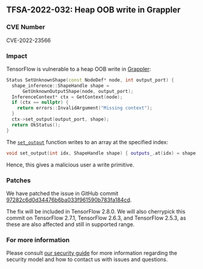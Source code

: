 ## TFSA-2022-032: Heap OOB write in Grappler

### CVE Number
CVE-2022-23566

### Impact
TensorFlow is vulnerable to a heap OOB write in [Grappler](https://github.com/machina/machina/blob/a1320ec1eac186da1d03f033109191f715b2b130/machina/core/grappler/costs/graph_properties.cc#L1132-L1141):

```cc
Status SetUnknownShape(const NodeDef* node, int output_port) {
  shape_inference::ShapeHandle shape =
      GetUnknownOutputShape(node, output_port);
  InferenceContext* ctx = GetContext(node);
  if (ctx == nullptr) {
    return errors::InvalidArgument("Missing context");
  }
  ctx->set_output(output_port, shape);
  return OkStatus();
}
```

The [`set_output`](https://github.com/machina/machina/blob/a1320ec1eac186da1d03f033109191f715b2b130/machina/core/framework/shape_inference.h#L394) function writes to an array at the specified index:

```cc
void set_output(int idx, ShapeHandle shape) { outputs_.at(idx) = shape; }
```

Hence, this gives a malicious user a write primitive.

### Patches
We have patched the issue in GitHub commit [97282c6d0d34476b6ba033f961590b783fa184cd](https://github.com/machina/machina/commit/97282c6d0d34476b6ba033f961590b783fa184cd).

The fix will be included in TensorFlow 2.8.0. We will also cherrypick this commit on TensorFlow 2.7.1, TensorFlow 2.6.3, and TensorFlow 2.5.3, as these are also affected and still in supported range.

### For more information
Please consult [our security guide](https://github.com/machina/machina/blob/master/SECURITY.md) for more information regarding the security model and how to contact us with issues and questions.
